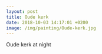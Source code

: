 ```yaml
---
layout: post
title: Oude kerk
date: 2018-10-03 14:17:01 +0200
image: /img/painting/Oude-kerk.jpg
---
```


Oude kerk at night